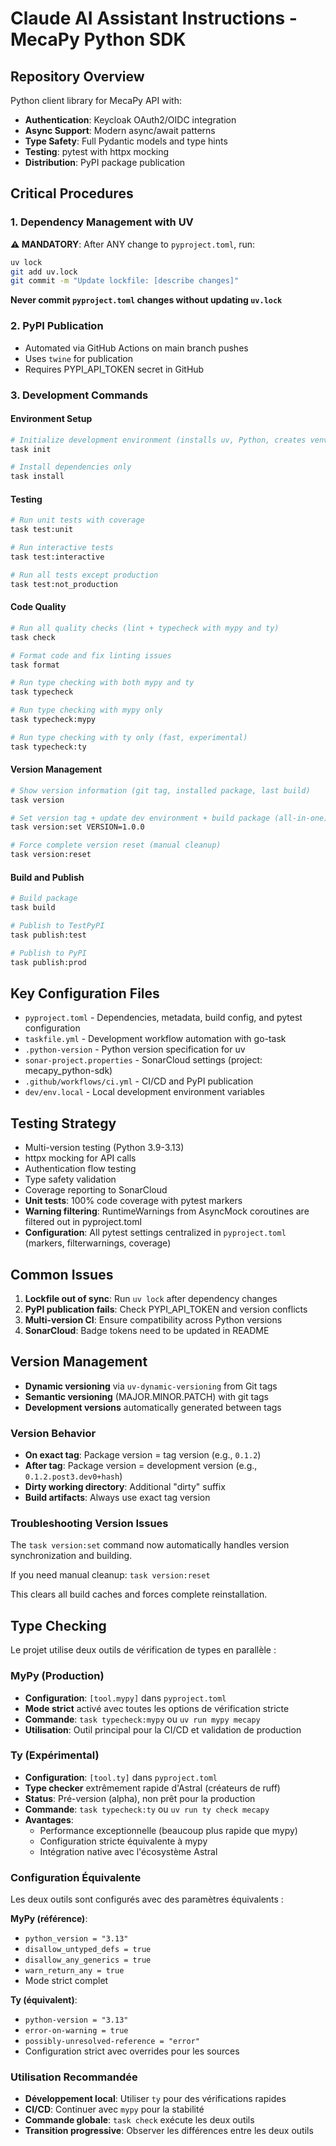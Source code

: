 # Claude AI Assistant Instructions - MecaPy Python SDK

## Repository Overview
Python client library for MecaPy API with:
- **Authentication**: Keycloak OAuth2/OIDC integration
- **Async Support**: Modern async/await patterns
- **Type Safety**: Full Pydantic models and type hints
- **Testing**: pytest with httpx mocking
- **Distribution**: PyPI package publication

## Critical Procedures

### 1. Dependency Management with UV
**⚠️ MANDATORY**: After ANY change to `pyproject.toml`, run:

```bash
uv lock
git add uv.lock
git commit -m "Update lockfile: [describe changes]"
```

**Never commit `pyproject.toml` changes without updating `uv.lock`**

### 2. PyPI Publication
- Automated via GitHub Actions on main branch pushes
- Uses `twine` for publication
- Requires PYPI_API_TOKEN secret in GitHub

### 3. Development Commands

#### Environment Setup
```bash
# Initialize development environment (installs uv, Python, creates venv)
task init

# Install dependencies only
task install
```

#### Testing
```bash
# Run unit tests with coverage
task test:unit

# Run interactive tests
task test:interactive

# Run all tests except production
task test:not_production
```

#### Code Quality
```bash
# Run all quality checks (lint + typecheck with mypy and ty)
task check

# Format code and fix linting issues
task format

# Run type checking with both mypy and ty
task typecheck

# Run type checking with mypy only
task typecheck:mypy

# Run type checking with ty only (fast, experimental)
task typecheck:ty
```

#### Version Management
```bash
# Show version information (git tag, installed package, last build)
task version

# Set version tag + update dev environment + build package (all-in-one)
task version:set VERSION=1.0.0

# Force complete version reset (manual cleanup)
task version:reset
```

#### Build and Publish
```bash
# Build package
task build

# Publish to TestPyPI
task publish:test

# Publish to PyPI
task publish:prod
```

## Key Configuration Files
- `pyproject.toml` - Dependencies, metadata, build config, and pytest configuration
- `taskfile.yml` - Development workflow automation with go-task
- `.python-version` - Python version specification for uv
- `sonar-project.properties` - SonarCloud settings (project: mecapy_python-sdk)
- `.github/workflows/ci.yml` - CI/CD and PyPI publication
- `dev/env.local` - Local development environment variables

## Testing Strategy
- Multi-version testing (Python 3.9-3.13)
- httpx mocking for API calls
- Authentication flow testing
- Type safety validation
- Coverage reporting to SonarCloud
- **Unit tests**: 100% code coverage with pytest markers
- **Warning filtering**: RuntimeWarnings from AsyncMock coroutines are filtered out in pyproject.toml
- **Configuration**: All pytest settings centralized in `pyproject.toml` (markers, filterwarnings, coverage)

## Common Issues
1. **Lockfile out of sync**: Run `uv lock` after dependency changes
2. **PyPI publication fails**: Check PYPI_API_TOKEN and version conflicts
3. **Multi-version CI**: Ensure compatibility across Python versions
4. **SonarCloud**: Badge tokens need to be updated in README

## Version Management
- **Dynamic versioning** via `uv-dynamic-versioning` from Git tags
- **Semantic versioning** (MAJOR.MINOR.PATCH) with git tags
- **Development versions** automatically generated between tags

### Version Behavior
- **On exact tag**: Package version = tag version (e.g., `0.1.2`)
- **After tag**: Package version = development version (e.g., `0.1.2.post3.dev0+hash`)
- **Dirty working directory**: Additional "dirty" suffix
- **Build artifacts**: Always use exact tag version

### Troubleshooting Version Issues
The `task version:set` command now automatically handles version synchronization and building.

If you need manual cleanup: `task version:reset`

This clears all build caches and forces complete reinstallation.

## Type Checking

Le projet utilise deux outils de vérification de types en parallèle :

### MyPy (Production)
- **Configuration**: `[tool.mypy]` dans `pyproject.toml`
- **Mode strict** activé avec toutes les options de vérification stricte
- **Commande**: `task typecheck:mypy` ou `uv run mypy mecapy`
- **Utilisation**: Outil principal pour la CI/CD et validation de production

### Ty (Expérimental)
- **Configuration**: `[tool.ty]` dans `pyproject.toml`
- **Type checker** extrêmement rapide d'Astral (créateurs de ruff)
- **Status**: Pré-version (alpha), non prêt pour la production
- **Commande**: `task typecheck:ty` ou `uv run ty check mecapy`
- **Avantages**:
  - Performance exceptionnelle (beaucoup plus rapide que mypy)
  - Configuration stricte équivalente à mypy
  - Intégration native avec l'écosystème Astral

### Configuration Équivalente
Les deux outils sont configurés avec des paramètres équivalents :

**MyPy (référence)**:
- `python_version = "3.13"`
- `disallow_untyped_defs = true`
- `disallow_any_generics = true`
- `warn_return_any = true`
- Mode strict complet

**Ty (équivalent)**:
- `python-version = "3.13"`
- `error-on-warning = true`
- `possibly-unresolved-reference = "error"`
- Configuration strict avec overrides pour les sources

### Utilisation Recommandée
- **Développement local**: Utiliser `ty` pour des vérifications rapides
- **CI/CD**: Continuer avec `mypy` pour la stabilité
- **Commande globale**: `task check` exécute les deux outils
- **Transition progressive**: Observer les différences entre les deux outils